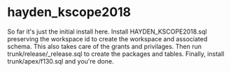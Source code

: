 # hayden_kscope2018
So far it's just the initial install here. Install HAYDEN_KSCOPE2018.sql preserving the workspace id to create the workspace and associated schema. This also takes care of the grants and privilages. Then run trunk/release/_release.sql to create the packages and tables. Finally, install trunk/apex/f130.sql and you're done.
